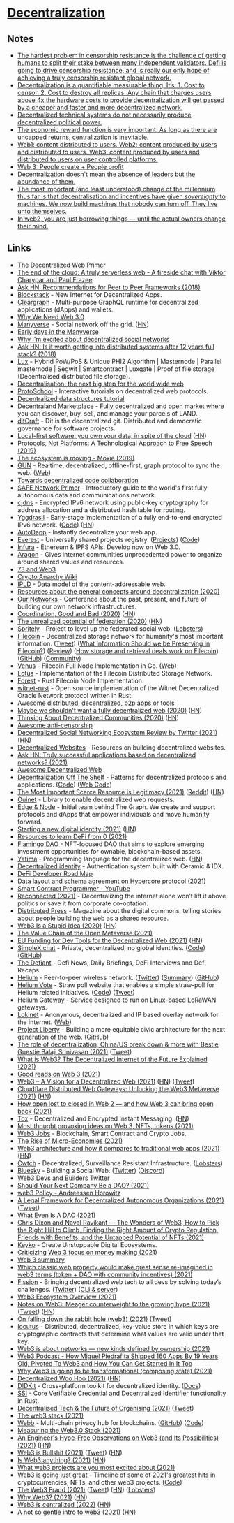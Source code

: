 # [Decentralization](http://en.wikipedia.org/wiki/Decentralization)

## Notes

- [The hardest problem in censorship resistance is the challenge of getting humans to split their stake between many independent validators. Defi is going to drive censorship resistance, and is really our only hope of achieving a truly censorship resistant global network.](https://twitter.com/aeyakovenko/status/1388148048639905792)
- [Decentralization is a quantifiable measurable thing. It’s: 1. Cost to censor. 2. Cost to destroy all replicas. Any chain that charges users above 4x the hardware costs to provide decentralization will get passed by a cheaper and faster and more decentralized network.](https://twitter.com/aeyakovenko/status/1441904519877566466)
- [Decentralized technical systems do not necessarily produce decentralized political power.](https://twitter.com/keikreutler/status/1442438737678544896)
- [The economic reward function is very important. As long as there are uncapped returns, centralization is inevitable.](https://twitter.com/BlackForestBoi/status/1442444302408470530)
- [Web1: content distributed to users. Web2: content produced by users and distributed to users. Web3: content produced by users and distributed to users on user controlled platforms.](https://twitter.com/ArthurB/status/1444620432280330241)
- [Web 3: People create + People profit](https://twitter.com/levelsio/status/1453712519919403016)
- [Decentralization doesn't mean the absence of leaders but the abundance of them.](https://twitter.com/Echecrates/status/1458589782427279366)
- [The most important (and least understood) change of the millennium thus far is that decentralisation and incentives have given _sovereignty_ to machines. We now build machines that nobody can turn off. They live unto themselves.](https://twitter.com/samecwilliams/status/1463389066100154368)
- [In web2, you are just borrowing things — until the actual owners change their mind.](https://twitter.com/cdixon/status/1470374120055615488)

## Links

- [The Decentralized Web Primer](https://flyingzumwalt.gitbooks.io/decentralized-web-primer/content/)
- [The end of the cloud: A truly serverless web - A fireside chat with Viktor Charypar and Paul Frazee](https://www.youtube.com/watch?v=YFzr6vSNrrc)
- [Ask HN: Recommendations for Peer to Peer Frameworks (2018)](https://news.ycombinator.com/item?id=16785878)
- [Blockstack](https://blockstack.org/) - New Internet for Decentralized Apps.
- [Cleargraph](https://github.com/dsys/cleargraph) - Multi-purpose GraphQL runtime for decentralized applications (dApps) and wallets.
- [Why We Need Web 3.0](https://breakermag.com/why-we-need-web-3-0/)
- [Manyverse](https://www.manyver.se/) - Social network off the grid. ([HN](https://news.ycombinator.com/item?id=28607995))
- [Early days in the Manyverse](https://staltz.com/early-days-in-the-manyverse.html)
- [Why I'm excited about decentralized social networks](https://tinysubversions.com/notes/decentralized-social-networks/)
- [Ask HN: Is it worth getting into distributed systems after 12 years full stack? (2018)](https://news.ycombinator.com/item?id=18370749)
- [Lux](https://github.com/LUX-Core/lux) - Hybrid PoW/PoS & Unique PHI2 Algorithm | Masternode | Parallel masternode | Segwit | Smartcontract | Luxgate | Proof of file storage (Decentralised distributed file storage).
- [Decentralisation: the next big step for the world wide web](https://www.theguardian.com/technology/2018/sep/08/decentralisation-next-big-step-for-the-world-wide-web-dweb-data-internet-censorship-brewster-kahle)
- [ProtoSchool](https://proto.school/#/) - Interactive tutorials on decentralized web protocols.
- [Decentralized data structures tutorial](https://proto.school/#/data-structures/01)
- [Decentraland Marketplace](https://decentraland.org/) - Fully decentralized and open market where you can discover, buy, sell, and manage your parcels of LAND.
- [ditCraft](https://ditcraft.io/) - Dit is the decentralized git. Distributed and democratic governance for software projects.
- [Local-first software: you own your data, in spite of the cloud](https://blog.acolyer.org/2019/11/20/local-first-software/) ([HN](https://news.ycombinator.com/item?id=21581444))
- [Protocols, Not Platforms: A Technological Approach to Free Speech (2019)](https://knightcolumbia.org/content/protocols-not-platforms-a-technological-approach-to-free-speech)
- [The ecosystem is moving - Moxie (2019)](https://www.youtube.com/watch?v=Nj3YFprqAr8)
- [GUN](https://github.com/amark/gun) - Realtime, decentralized, offline-first, graph protocol to sync the web. ([Web](https://gun.eco/))
- [Towards decentralized code collaboration](https://radicle.xyz/towards-decentralized-code-collaboration.html)
- [SAFE Network Primer](https://primer.safenetwork.org/) - Introductory guide to the world's first fully autonomous data and communications network.
- [cjdns](https://github.com/cjdelisle/cjdns) - Encrypted IPv6 network using public-key cryptography for address allocation and a distributed hash table for routing.
- [Yggdrasil](https://yggdrasil-network.github.io/) - Early-stage implementation of a fully end-to-end encrypted IPv6 network. ([Code](https://github.com/yggdrasil-network/yggdrasil-go)) ([HN](https://news.ycombinator.com/item?id=27577201))
- [AutoDapp](https://github.com/autodapp/autodapp) - Instantly decentralize your web app.
- [Everest](https://everest.link/) - Universally shared projects registry. ([Projects](https://everest.link/projects/)) ([Code](https://github.com/graphprotocol/everest))
- [Infura](https://infura.io/) - Ethereum & IPFS APIs. Develop now on Web 3.0.
- [Aragon](https://aragon.org/) - Gives internet communities unprecedented power to organize around shared values and resources.
- [73 and Web3](https://github.com/sagmom3/73-and-web3)
- [Crypto Anarchy Wiki](https://cryptoanarchy.wiki/)
- [IPLD](https://ipld.io/) - Data model of the content-addressable web.
- [Resources about the general concepts around decentralization (2020)](https://merveilles.town/@jrc03c/104823469834829652)
- [Our Networks](https://ournetworks.ca/) - Conference about the past, present, and future of building our own network infrastructures.
- [Coordination, Good and Bad (2020)](https://vitalik.ca/general/2020/09/11/coordination.html) ([HN](https://news.ycombinator.com/item?id=24449629))
- [The unrealized potential of federation (2020)](https://drewdevault.com/2020/09/20/The-potential-of-federation.html) ([HN](https://news.ycombinator.com/item?id=24534148))
- [Spritely](https://spritelyproject.org/) - Project to level up the federated social web. ([Lobsters](https://lobste.rs/s/whaf2t/spritely))
- [Filecoin](https://filecoin.io/) - Decentralized storage network for humanity's most important information. ([Tweet](https://twitter.com/smdiehl/status/1318143467613192194)) ([What Information Should we be Preserving in Filecoin?](https://blog.archive.org/2020/10/22/what-information-should-we-be-preserving-in-filecoin/)) ([Review](https://www.reddit.com/r/Arweave/comments/m14o0a/disappointed_by_filecoin/)) ([How storage and retrieval deals work on Filecoin](https://filecoin.io/blog/posts/how-storage-and-retrieval-deals-work-on-filecoin/)) ([GitHub](https://github.com/filecoin-project)) ([Community](https://github.com/filecoin-project/community))
- [Venus](https://github.com/filecoin-project/venus) - Filecoin Full Node Implementation in Go. ([Web](https://venus.filecoin.io/))
- [Lotus](https://github.com/filecoin-project/lotus) - Implementation of the Filecoin Distributed Storage Network.
- [Forest](https://github.com/ChainSafe/forest) - Rust Filecoin Node Implementation.
- [witnet-rust](https://github.com/witnet/witnet-rust) - Open source implementation of the Witnet Decentralized Oracle Network protocol written in Rust.
- [Awesome distributed, decentralized, p2p apps or tools](https://github.com/croqaz/awesome-decentralized)
- [Maybe we shouldn't want a fully decentralized web (2020)](https://withblue.ink/2020/11/12/maybe-we-shouldnt-want-a-fully-decentralized-web.html) ([HN](https://news.ycombinator.com/item?id=25312854))
- [Thinking About Decentralized Communities (2020)](https://gurlic.com/root/thinking-about-decentralized-communities) ([HN](https://news.ycombinator.com/item?id=25409715))
- [Awesome anti-censorship](https://github.com/danoctavian/awesome-anti-censorship)
- [Decentralized Social Networking Ecosystem Review by Twitter (2021)](https://ipfs.io/ipfs/QmdFrru4PyHzXGZztEPnYToBR3QovD7fkC1HSyty22LzfD) ([HN](https://news.ycombinator.com/item?id=25861436))
- [Decentralized Websites](https://github.com/unstoppabledomains/decentralized-websites) - Resources on building decentralized websites.
- [Ask HN: Truly successful applications based on decentralized networks? (2021)](https://news.ycombinator.com/item?id=26206504)
- [Awesome Decentralized Web](https://github.com/gdamdam/awesome-decentralized-web)
- [Decentralization Off The Shelf](https://decentpatterns.xyz/) - Patterns for decentralized protocols and applications. ([Code](https://github.com/simplysecure/dots-patterns)) ([Web Code](https://github.com/simplysecure/dots-website))
- [The Most Important Scarce Resource is Legitimacy (2021)](https://vitalik.ca/general/2021/03/23/legitimacy.html) ([Reddit](https://www.reddit.com/r/ethereum/comments/mbph0b/the_most_important_scarce_resource_is_legitimacy/)) ([HN](https://news.ycombinator.com/item?id=26560626))
- [Ouinet](https://github.com/equalitie/ouinet) - Library to enable decentralized web requests.
- [Edge & Node](https://edgeandnode.com/) - Initial team behind The Graph. We create and support protocols and dApps that empower individuals and move humanity forward.
- [Starting a new digital identity (2021)](https://k3tan.com/starting-a-new-digital-identity) ([HN](https://news.ycombinator.com/item?id=26888067))
- [Resources to learn DeFi from 0 (2021)](https://twitter.com/stevegraham/status/1387121989672919040)
- [Flamingo DAO](https://flamingodao.xyz/) - NFT-focused DAO that aims to explore emerging investment opportunities for ownable, blockchain-based assets.
- [Yatima](https://github.com/yatima-inc/yatima) - Programming language for the decentralized web. ([HN](https://news.ycombinator.com/item?id=27425941))
- [Decentralized identity](https://github.com/dabit3/decentralized-identity) - Authentication system built with Ceramic & IDX.
- [DeFi Developer Road Map](https://github.com/OffcierCia/DeFi-Developer-Road-Map)
- [Data layout and schema agreement on Hypercore protocol (2021)](https://paulfrazee.medium.com/data-layout-and-schema-agreement-on-hypercore-protocol-9b84c2c4e38b)
- [Smart Contract Programmer - YouTube](https://www.youtube.com/channel/UCJWh7F3AFyQ_x01VKzr9eyA)
- [Reconnected (2021)](https://reallifemag.com/reconnected/) - Decentralizing the internet alone won’t lift it above politics or save it from corporate co-optation.
- [Distributed Press](https://distributed.press/) - Magazine about the digital commons, telling stories about people building the web as a shared resource.
- [Web3 Is a Stupid Idea (2020)](https://timdaub.github.io/2020/09/08/web3/) ([HN](https://news.ycombinator.com/item?id=28457762))
- [The Value Chain of the Open Metaverse (2021)](https://www.notboring.co/p/the-value-chain-of-the-open-metaverse)
- [EU Funding for Dev Tools for the Decentralized Web (2021)](https://httptoolkit.tech/blog/developer-tools-decentralized-web/) ([HN](https://news.ycombinator.com/item?id=28537841))
- [SimpleX chat](https://simplex.chat/) - Private, decentralized, no global identities. ([Code](https://github.com/simplex-chat/simplex-chat)) ([GitHub](https://github.com/simplex-chat))
- [The Defiant](https://thedefiant.io/) - Defi News, Daily Briefings, DeFi Interviews and Defi Recaps.
- [Helium](https://www.helium.com/) - Peer-to-peer wireless network. ([Twitter](https://twitter.com/helium)) ([Summary](https://twitter.com/MessariCrypto/status/1438512856199139336)) ([GitHub](https://github.com/helium))
- [Helium Vote](https://heliumvote.com/) - Straw poll website that enables a simple straw-poll for Helium related initiatives. ([Code](https://github.com/helium/helium-vote)) ([Tweet](https://twitter.com/helium/status/1458072811512086531))
- [Helium Gateway](https://github.com/helium/gateway-rs) - Service designed to run on Linux-based LoRaWAN gateways.
- [Lokinet](https://github.com/oxen-io/lokinet) - Anonymous, decentralized and IP based overlay network for the internet. ([Web](https://lokinet.org/))
- [Project Liberty](https://www.projectliberty.io/) - Building a more equitable civic architecture for the next generation of the web. ([GitHub](https://github.com/LibertyDSNP))
- [The role of decentralization, China/US break down & more with Bestie Guestie Balaji Srinivasan (2021)](https://www.youtube.com/watch?v=B2iNXMiGEms) ([Tweet](https://twitter.com/balajis/status/1441632885643960321))
- [What is Web3? The Decentralized Internet of the Future Explained (2021)](https://www.freecodecamp.org/news/what-is-web3/)
- [Good reads on Web 3 (2021)](https://twitter.com/campbelljbaron/status/1442251471689379841)
- [Web3 – A Vision for a Decentralized Web (2021)](https://blog.cloudflare.com/what-is-web3/) ([HN](https://news.ycombinator.com/item?id=28717910)) ([Tweet](https://twitter.com/signalnerve/status/1443932304586412038))
- [Cloudflare Distributed Web Gateways: Unlocking the Web3 Metaverse (2021)](https://blog.cloudflare.com/announcing-web3-gateways/) ([HN](https://news.ycombinator.com/item?id=28717926))
- [How open lost to closed in Web 2 — and how Web 3 can bring open back (2021)](https://twitter.com/cdixon/status/1444422178192068611)
- [Tox](https://tox.chat/) - Decentralized and Encrypted Instant Messaging. ([HN](https://news.ycombinator.com/item?id=28758545))
- [Most thought provoking ideas on Web 3, NFTs, tokens (2021)](https://twitter.com/rohit_jindal29/status/1445625922770505741)
- [Web3 Jobs](https://web3.career/) - Blockchain, Smart Contract and Crypto Jobs.
- [The Rise of Micro-Economies (2021)](https://coopahtroopa.mirror.xyz/gWY6Kfebs9wHdfoZZswfiLTBVzfKiyFaIwNf2q8JpgI)
- [Web3 architecture and how it compares to traditional web apps (2021)](https://thenewstack.io/web3-architecture-and-how-it-compares-to-traditional-web-apps/) ([HN](https://news.ycombinator.com/item?id=28800818))
- [Cwtch](https://cwtch.im/) - Decentralized, Surveillance Resistant Infrastructure. ([Lobsters](https://lobste.rs/s/iftp1p/cwtch_decentralized_surveillance))
- [Bluesky](https://blueskyweb.org/) - Building a Social Web. ([Twitter](https://twitter.com/bluesky)) ([Discord](https://discord.com/invite/gugTcDrb))
- [Web3 Devs and Builders Twitter](https://twitter.com/i/lists/1433448123142115329)
- [Should Your Next Company Be a DAO? (2021)](https://www.coss.community/cossc/should-your-next-company-be-a-dao-2o44)
- [web3 Policy - Andreessen Horowitz](https://a16z.com/web3-policy/)
- [A Legal Framework for Decentralized Autonomous Organizations (2021)](https://a16z.com/wp-content/uploads/2021/10/DAO-Legal-Framework-Jennings-Kerr10.19.21-Final.pdf) ([Tweet](https://twitter.com/milesjennings/status/1453080226179608577))
- [What Even Is A DAO (2021)](https://www.youtube.com/watch?v=IooTahsgXTs)
- [Chris Dixon and Naval Ravikant — The Wonders of Web3, How to Pick the Right Hill to Climb, Finding the Right Amount of Crypto Regulation, Friends with Benefits, and the Untapped Potential of NFTs (2021)](https://overcast.fm/+KebvA5eGA)
- [Keyko](https://www.keyko.io/) - Create Unstoppable Digital Ecosystems.
- [Criticizing Web 3 focus on money making (2021)](https://twitter.com/Foone/status/1455601328479092739)
- [Web 3 summary](https://twitter.com/andymewborn/status/1455649863249498113)
- [Which classic web property would make great sense re-imagined in web3 terms (token + DAO with community incentives) (2021)](https://twitter.com/sriramk/status/1457063383992176643)
- [Fission](https://fission.codes/) - Bringing decentralized web tech to all devs by solving today’s challenges. ([Twitter](https://twitter.com/FISSIONcodes)) ([CLI & server](https://github.com/fission-suite/fission))
- [Web3 Ecosystem Overview (2021)](https://twitter.com/yb_effect/status/1458129586428932103)
- [Notes on Web3: Meager counterweight to the growing hype (2021)](https://society.robinsloan.com/archive/notes-on-web3/) ([Tweet](https://twitter.com/rich_harris/status/1458815995523514372)) ([HN](https://news.ycombinator.com/item?id=29270718))
- [On falling down the rabbit hole (web3) (2021)](https://mirror.xyz/theodorachu.eth/TJU1w2Z49KvzcrKnPEwJodTvBDWLLyjtWKXvhrFz1Rs) ([Tweet](https://twitter.com/chu_onthis/status/1459619112003555328))
- [locutus](https://github.com/freenet/locutus) - Distributed, decentralized, key-value store in which keys are cryptographic contracts that determine what values are valid under that key.
- [Web3 is about networks — new kinds defined by ownership (2021)](https://twitter.com/natemodi/status/1459963479637385221)
- [Web3 Podcast - How Miguel Piedrafita Shipped 160 Apps By 19 Years Old, Pivoted To Web3 and How You Can Get Started In It Too](https://web3.career/podcast/miguel-piedrafita)
- [Why Web3 is going to be transformational (composing state) (2021)](https://twitter.com/jaltma/status/1459967934046953475)
- [Decentralized Woo Hoo (2021)](https://www.stephendiehl.com/blog/decentralized-woo.html) ([HN](https://news.ycombinator.com/item?id=29240785))
- [DIDKit](https://github.com/spruceid/didkit) - Cross-platform toolkit for decentralized identity. ([Docs](https://spruceid.dev/docs/didkit/))
- [SSI](https://github.com/spruceid/ssi) - Core Verifiable Credential and Decentralized Identifier functionality in Rust.
- [Decentralised Tech & the Future of Organising (2021)](https://richdecibels.substack.com/p/9-decentralised-tech-and-the-future) ([Tweet](https://twitter.com/RichDecibels/status/1461698873974575106))
- [The web3 stack (2021)](https://twitter.com/dabit3/status/1462169151041064966)
- [Webb](https://www.webb.tools/) - Multi-chain privacy hub for blockchains. ([GitHub](https://github.com/webb-tools)) ([Code](https://github.com/webb-tools/protocol-solidity))
- [Measuring the Web3.0 Stack (2021)](https://www.youtube.com/watch?v=yylsaXz00_g)
- [An Engineer's Hype-Free Observations on Web3 (and Its Possibilities) (2021)](https://www.psl.com/feed-posts/web3-engineer-take) ([HN](https://news.ycombinator.com/item?id=29321987))
- [Web3 is Bullshit (2021)](https://www.stephendiehl.com/blog/web3-bullshit.html) ([Tweet](https://twitter.com/smdiehl/status/1467165516695539716)) ([HN](https://news.ycombinator.com/item?id=29442441))
- [Is Web3 anything? (2021)](https://www.chris-granger.com/2021/12/09/is-web3-anything/) ([HN](https://news.ycombinator.com/item?id=29506914))
- [What web3 projects are you most excited about (2021)](https://twitter.com/rrhoover/status/1469691069675847688)
- [Web3 is going just great](https://web3isgoinggreat.com/) - Timeline of some of 2021's greatest hits in cryptocurrencies, NFTs, and other web3 projects. ([Code](https://github.com/molly/web3-is-going-great))
- [The Web3 Fraud (2021)](https://www.usenix.org/publications/loginonline/web3-fraud) ([Tweet](https://twitter.com/ncweaver/status/1471668214480334851)) ([HN](https://news.ycombinator.com/item?id=29587469)) ([Lobsters](https://lobste.rs/s/wcggoi/web3_fraud))
- [Why Web3? (2021)](https://avc.com/2021/12/why-web3/) ([HN](https://news.ycombinator.com/item?id=29727420))
- [Web3 is centralized (2022)](https://blog.wesleyac.com/posts/web3-centralized) ([HN](https://news.ycombinator.com/item?id=29766497))
- [A not so gentle intro to web3 (2021)](https://www.kooslooijesteijn.net/blog/web3) ([HN](https://news.ycombinator.com/item?id=29779159))
